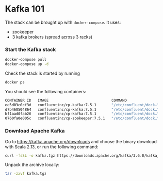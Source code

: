 # Kafka 101

The stack can be brought up with `docker-compose`.
It uses:
* zookeeper
* 3 kafka brokers (spread across 3 racks)

### Start the Kafka stack

```bash
docker-compose pull
docker-compose up -d
```
Check the stack is started by running 
```bash
docker ps
```
You should see the following containers:
```bash
CONTAINER ID   IMAGE                             COMMAND                  CREATED         STATUS         PORTS                                                                 NAMES
ee5d03c0cf3d   confluentinc/cp-kafka:7.5.1       "/etc/confluent/dock…"   7 minutes ago   Up 7 minutes   0.0.0.0:9092->9092/tcp                                                kafka-0
d7b468504864   confluentinc/cp-kafka:7.5.1       "/etc/confluent/dock…"   7 minutes ago   Up 7 minutes   9092/tcp, 0.0.0.0:9093->9093/tcp                                      kafka-1
bf1aad0fab20   confluentinc/cp-kafka:7.5.1       "/etc/confluent/dock…"   7 minutes ago   Up 7 minutes   9092/tcp, 0.0.0.0:9094->9094/tcp                                      kafka-2
0760fa0e005c   confluentinc/cp-zookeeper:7.5.1   "/etc/confluent/dock…"   7 minutes ago   Up 7 minutes   2888/tcp, 0.0.0.0:2181->2181/tcp, 3888/tcp, 0.0.0.0:15555->5555/tcp   zookeeper
```

### Download Apache Kafka 

Go to https://kafka.apache.org/downloads and choose the binary download with Scala 2.13,
or run the following command:
```bash
curl -fsSL -o kafka.tgz https://downloads.apache.org/kafka/3.6.0/kafka_2.13-3.6.0.tgz
```
Unpack the archive locally:
```bash
tar -zxvf kafka.tgz
```
